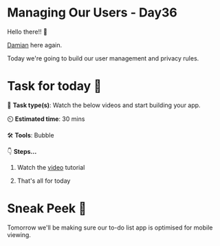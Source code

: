 # Managing Our Users - Day36


Hello there!! 👋

[Damian](https://twitter.com/DamianJanzi) here again.

Today we're going to build our user management and privacy rules. 

# Task for today 🚀

📝 **Task type(s)**: Watch the below videos and start building your app.

⏲️ **Estimated time**: 30 mins

🛠️ **Tools**: Bubble

👇 **Steps...**

1. Watch the [video](https://www.youtube.com/watch?v=jqLLgeQaKmc) tutorial

2. That's all for today

# Sneak Peek 👀
Tomorrow we'll be making sure our to-do list app is optimised for mobile viewing. 